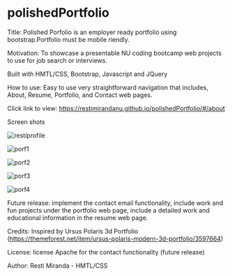 # polishedPortfolio

Title:
Polished Porfolio is an employer ready portfolio using bootstrap.Portfolio must be mobile riendly.

Motivation: 
To showcase a presentable NU coding bootcamp web projects to use for job search or interviews.

Built with HMTL/CSS, Bootstrap, Javascript and JQuery

How to use:
Easy to use very straightforward navigation that includes, About, Resume, Portfolio, and Contact web pages.

Click link to view: https://restimirandanu.github.io/polishedPortfolio/#/about

Screen shots

![restiprofile](https://user-images.githubusercontent.com/43328718/51451447-efaced00-1cfa-11e9-9eea-5c56ebba4a77.jpg)


![porf1](https://user-images.githubusercontent.com/43328718/49694578-988bf800-fb52-11e8-89ac-2801695965e0.PNG)

![porf2](https://user-images.githubusercontent.com/43328718/49694580-9e81d900-fb52-11e8-85df-2e446542f699.PNG)

![porf3](https://user-images.githubusercontent.com/43328718/49694582-a3468d00-fb52-11e8-809f-d8e4f06a569e.PNG)

![porf4](https://user-images.githubusercontent.com/43328718/49694588-a93c6e00-fb52-11e8-8f09-98490124018c.PNG)



Future release: implement the contact email functionality, include work and fun projects under the portfolio web page, include a detailed work and educational information in the resume web page. 

Credits:
Inspired by Ursus Polaris 3d Portfolio (https://themeforest.net/item/ursus-polaris-modern-3d-portfolio/3597664) 

License:
license Apache for the contact functionality (future release) 

Author: 
Resti Miranda - HMTL/CSS
